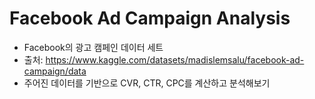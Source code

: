 # Facebook Ad Campaign Analysis

- Facebook의 광고 캠페인 데이터 세트
- 출처: https://www.kaggle.com/datasets/madislemsalu/facebook-ad-campaign/data
- 주어진 데이터를 기반으로 CVR, CTR, CPC를 계산하고 분석해보기
